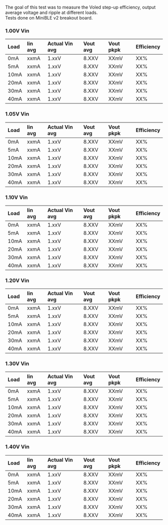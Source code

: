 The goal of this test was to measure the Voled step-up efficiency, output average voltage and ripple at different loads.  
Tests done on MiniBLE v2 breakout board.  

### [](#header-3)1.00V Vin

| Load | Iin avg | Actual Vin avg | Vout avg | Vout pkpk | Efficiency |
|:-----|:--------|:---------------|:---------|:----------|:-----------|
| 0mA  | xxmA    |    1.xxV       | 8.XXV    |   XXmV    |   XX%      |
| 5mA  | xxmA    |    1.xxV       | 8.XXV    |   XXmV    |   XX%      |
| 10mA | xxmA    |    1.xxV       | 8.XXV    |   XXmV    |   XX%      |
| 20mA | xxmA    |    1.xxV       | 8.XXV    |   XXmV    |   XX%      |
| 30mA | xxmA    |    1.xxV       | 8.XXV    |   XXmV    |   XX%      |
| 40mA | xxmA    |    1.xxV       | 8.XXV    |   XXmV    |   XX%      |

### [](#header-3)1.05V Vin

| Load | Iin avg | Actual Vin avg | Vout avg | Vout pkpk | Efficiency |
|:-----|:--------|:---------------|:---------|:----------|:-----------|
| 0mA  | xxmA    |    1.xxV       | 8.XXV    |   XXmV    |   XX%      |
| 5mA  | xxmA    |    1.xxV       | 8.XXV    |   XXmV    |   XX%      |
| 10mA | xxmA    |    1.xxV       | 8.XXV    |   XXmV    |   XX%      |
| 20mA | xxmA    |    1.xxV       | 8.XXV    |   XXmV    |   XX%      |
| 30mA | xxmA    |    1.xxV       | 8.XXV    |   XXmV    |   XX%      |
| 40mA | xxmA    |    1.xxV       | 8.XXV    |   XXmV    |   XX%      |

### [](#header-3)1.10V Vin

| Load | Iin avg | Actual Vin avg | Vout avg | Vout pkpk | Efficiency |
|:-----|:--------|:---------------|:---------|:----------|:-----------|
| 0mA  | xxmA    |    1.xxV       | 8.XXV    |   XXmV    |   XX%      |
| 5mA  | xxmA    |    1.xxV       | 8.XXV    |   XXmV    |   XX%      |
| 10mA | xxmA    |    1.xxV       | 8.XXV    |   XXmV    |   XX%      |
| 20mA | xxmA    |    1.xxV       | 8.XXV    |   XXmV    |   XX%      |
| 30mA | xxmA    |    1.xxV       | 8.XXV    |   XXmV    |   XX%      |
| 40mA | xxmA    |    1.xxV       | 8.XXV    |   XXmV    |   XX%      |

### [](#header-3)1.20V Vin

| Load | Iin avg | Actual Vin avg | Vout avg | Vout pkpk | Efficiency |
|:-----|:--------|:---------------|:---------|:----------|:-----------|
| 0mA  | xxmA    |    1.xxV       | 8.XXV    |   XXmV    |   XX%      |
| 5mA  | xxmA    |    1.xxV       | 8.XXV    |   XXmV    |   XX%      |
| 10mA | xxmA    |    1.xxV       | 8.XXV    |   XXmV    |   XX%      |
| 20mA | xxmA    |    1.xxV       | 8.XXV    |   XXmV    |   XX%      |
| 30mA | xxmA    |    1.xxV       | 8.XXV    |   XXmV    |   XX%      |
| 40mA | xxmA    |    1.xxV       | 8.XXV    |   XXmV    |   XX%      |

### [](#header-3)1.30V Vin

| Load | Iin avg | Actual Vin avg | Vout avg | Vout pkpk | Efficiency |
|:-----|:--------|:---------------|:---------|:----------|:-----------|
| 0mA  | xxmA    |    1.xxV       | 8.XXV    |   XXmV    |   XX%      |
| 5mA  | xxmA    |    1.xxV       | 8.XXV    |   XXmV    |   XX%      |
| 10mA | xxmA    |    1.xxV       | 8.XXV    |   XXmV    |   XX%      |
| 20mA | xxmA    |    1.xxV       | 8.XXV    |   XXmV    |   XX%      |
| 30mA | xxmA    |    1.xxV       | 8.XXV    |   XXmV    |   XX%      |
| 40mA | xxmA    |    1.xxV       | 8.XXV    |   XXmV    |   XX%      |

### [](#header-3)1.40V Vin

| Load | Iin avg | Actual Vin avg | Vout avg | Vout pkpk | Efficiency |
|:-----|:--------|:---------------|:---------|:----------|:-----------|
| 0mA  | xxmA    |    1.xxV       | 8.XXV    |   XXmV    |   XX%      |
| 5mA  | xxmA    |    1.xxV       | 8.XXV    |   XXmV    |   XX%      |
| 10mA | xxmA    |    1.xxV       | 8.XXV    |   XXmV    |   XX%      |
| 20mA | xxmA    |    1.xxV       | 8.XXV    |   XXmV    |   XX%      |
| 30mA | xxmA    |    1.xxV       | 8.XXV    |   XXmV    |   XX%      |
| 40mA | xxmA    |    1.xxV       | 8.XXV    |   XXmV    |   XX%      |
